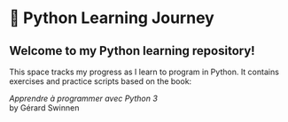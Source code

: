 <h1>📘 Python Learning Journey</h1>
<h2>Welcome to my Python learning repository!</h2>

This space tracks my progress as I learn to program in Python. It contains exercises and practice scripts based on the book:

<em>Apprendre à programmer avec Python 3</em>
<br>
by Gérard Swinnen
